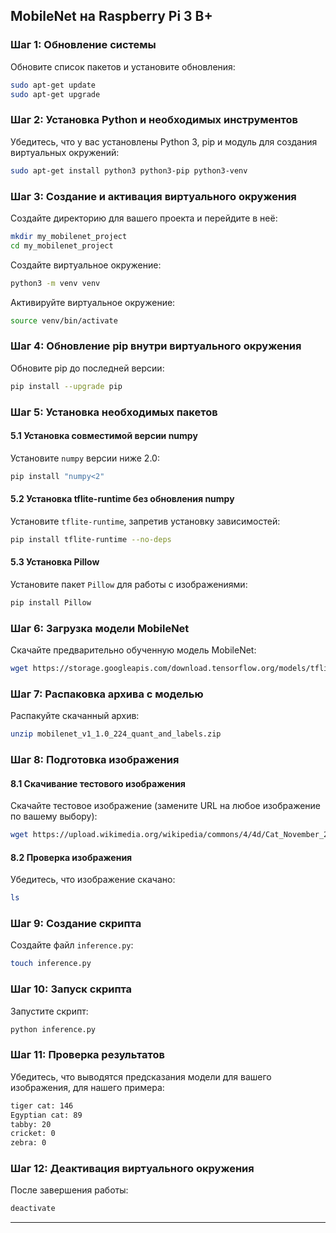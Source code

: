 ## **MobileNet на Raspberry Pi 3 B+**

### **Шаг 1: Обновление системы**

Обновите список пакетов и установите обновления:

```bash
sudo apt-get update
sudo apt-get upgrade
```

### **Шаг 2: Установка Python и необходимых инструментов**

Убедитесь, что у вас установлены Python 3, pip и модуль для создания виртуальных окружений:

```bash
sudo apt-get install python3 python3-pip python3-venv
```

### **Шаг 3: Создание и активация виртуального окружения**

Создайте директорию для вашего проекта и перейдите в неё:

```bash
mkdir my_mobilenet_project
cd my_mobilenet_project
```

Создайте виртуальное окружение:

```bash
python3 -m venv venv
```

Активируйте виртуальное окружение:

```bash
source venv/bin/activate
```

### **Шаг 4: Обновление pip внутри виртуального окружения**

Обновите pip до последней версии:

```bash
pip install --upgrade pip
```

### **Шаг 5: Установка необходимых пакетов**

#### **5.1 Установка совместимой версии numpy**

Установите `numpy` версии ниже 2.0:

```bash
pip install "numpy<2"
```

#### **5.2 Установка tflite-runtime без обновления numpy**

Установите `tflite-runtime`, запретив установку зависимостей:

```bash
pip install tflite-runtime --no-deps
```

#### **5.3 Установка Pillow**

Установите пакет `Pillow` для работы с изображениями:

```bash
pip install Pillow
```

### **Шаг 6: Загрузка модели MobileNet**

Скачайте предварительно обученную модель MobileNet:

```bash
wget https://storage.googleapis.com/download.tensorflow.org/models/tflite/mobilenet_v1_1.0_224_quant_and_labels.zip
```

### **Шаг 7: Распаковка архива с моделью**

Распакуйте скачанный архив:

```bash
unzip mobilenet_v1_1.0_224_quant_and_labels.zip
```

### **Шаг 8: Подготовка изображения**

#### **8.1 Скачивание тестового изображения**

Скачайте тестовое изображение (замените URL на любое изображение по вашему выбору):

```bash
wget https://upload.wikimedia.org/wikipedia/commons/4/4d/Cat_November_2010-1a.jpg -O your_image.jpg
```

#### **8.2 Проверка изображения**

Убедитесь, что изображение скачано:

```bash
ls
```

### **Шаг 9: Создание скрипта**

Создайте файл `inference.py`:
```bash
touch inference.py
```


### **Шаг 10: Запуск скрипта**

Запустите скрипт:

```bash
python inference.py
```

### **Шаг 11: Проверка результатов**

Убедитесь, что выводятся предсказания модели для вашего изображения, для нашего примера:
```bash
tiger cat: 146  
Egyptian cat: 89  
tabby: 20  
cricket: 0  
zebra: 0
```

### **Шаг 12: Деактивация виртуального окружения**

После завершения работы:

```bash
deactivate
```

----------
